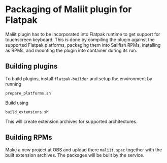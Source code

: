 # Packaging of Maliit plugin for Flatpak

Maliit plugin has to be incorporated into Flatpak runtime to get
support for touchscreen keyboard. This is done by compiling the plugin
against the supported Flatpak platforms, packaging them into Sailfish
RPMs, installing as RPMs, and mounting the plugin into container
during its run.

## Building plugins

To build plugins, install `flatpak-builder` and setup the environment
by running
```
prepare_platforms.sh
```

Build using
```
build_extensions.sh
```

This will create extension archives for supported architectures.

## Building RPMs

Make a new project at OBS and upload there `maliit.spec` together with
the built extension archives. The packages will be built by the
service.
